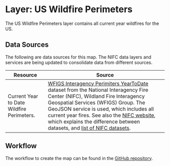 # Layer: US Wildfire Perimeters #

The US Wildfire Perimeters layer contains all current year wildfires for the US.

## Data Sources ##

The following are data sources for this map.
The NIFC data layers and services are being updated to consolidate data from different sources.

| **Resource** | **Source** |
| -- | -- |
| Current Year to Date Wildfire Perimeters. | [WFIGS Interagency Perimiters YearToDate](https://services3.arcgis.com/T4QMspbfLg3qTGWY/ArcGIS/rest/services/WFIGS_Interagency_Perimeters_YearToDate/FeatureServer) dataset from the National Interagency Fire Center (NIFC), Wildland Fire Interagency Geospatial Services (WFIGS) Group.  The GeoJSON service is used, which includes all current year fires.  See also the [NIFC website](https://data-nifc.opendata.arcgis.com/), which explains the difference between datasets, and [list of NIFC datasets](https://data-nifc.opendata.arcgis.com/search?collection=Dataset). |

## Workflow ##

The workflow to create the map can be found in the [GitHub repository](https://github.com/OpenWaterFoundation/owf-infomapper-us/tree/master/workflow/CurrentConditions/Environment-Wildfires).
